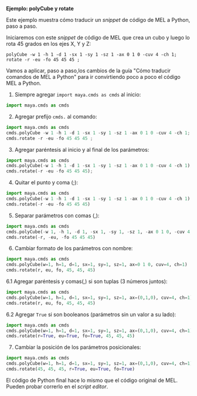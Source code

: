 **Ejemplo: polyCube y rotate**

Este ejemplo muestra cómo traducir un _snippet_ de código de MEL a Python, paso a paso.

Iniciaremos con este _snippet_ de código de MEL que crea un cubo y luego lo rota 45 grados en los ejes X, Y y Z:

```mel
polyCube -w 1 -h 1 -d 1 -sx 1 -sy 1 -sz 1 -ax 0 1 0 -cuv 4 -ch 1;
rotate -r -eu -fo 45 45 45 ;
```

Vamos a aplicar, paso a paso,los cambios de la guía "Cómo traducir comandos de MEL a Python" para ir convirtiendo poco a poco el código MEL a Python.

1. Siempre agregar `import maya.cmds as cmds` al inicio:

```python
import maya.cmds as cmds
```

2. Agregar prefijo `cmds.` al comando:

```python
import maya.cmds as cmds
cmds.polyCube -w 1 -h 1 -d 1 -sx 1 -sy 1 -sz 1 -ax 0 1 0 -cuv 4 -ch 1;
cmds.rotate -r -eu -fo 45 45 45 ;
```

3. Agregar paréntesis al inicio y al final de los parámetros:

```python
import maya.cmds as cmds
cmds.polyCube(-w 1 -h 1 -d 1 -sx 1 -sy 1 -sz 1 -ax 0 1 0 -cuv 4 -ch 1);
cmds.rotate(-r -eu -fo 45 45 45);
```

4. Quitar el punto y coma (;):

```python
import maya.cmds as cmds
cmds.polyCube(-w 1 -h 1 -d 1 -sx 1 -sy 1 -sz 1 -ax 0 1 0 -cuv 4 -ch 1)
cmds.rotate(-r -eu -fo 45 45 45)
```

5. Separar parámetros con comas (,):

```python
import maya.cmds as cmds
cmds.polyCube(-w 1, -h 1, -d 1, -sx 1, -sy 1, -sz 1, -ax 0 1 0, -cuv 4, -ch 1)
cmds.rotate(-r, -eu, -fo 45 45 45)
```

6. Cambiar formato de los parámetros con nombre:

```python
import maya.cmds as cmds
cmds.polyCube(w=1, h=1, d=1, sx=1, sy=1, sz=1, ax=0 1 0, cuv=4, ch=1)
cmds.rotate(r, eu, fo, 45, 45, 45)
```

6.1 Agregar paréntesis y comas(,) si son tuplas (3 números juntos):

```python
import maya.cmds as cmds
cmds.polyCube(w=1, h=1, d=1, sx=1, sy=1, sz=1, ax=(0,1,0), cuv=4, ch=1)
cmds.rotate(r, eu, fo, 45, 45, 45)
```

6.2 Agregar `True` si son booleanos (parámetros sin un valor a su lado):

```python
import maya.cmds as cmds
cmds.polyCube(w=1, h=1, d=1, sx=1, sy=1, sz=1, ax=(0,1,0), cuv=4, ch=1)
cmds.rotate(r=True, eu=True, fo=True, 45, 45, 45)
```

7. Cambiar la posición de los parámetros posicionales:

```python
import maya.cmds as cmds
cmds.polyCube(w=1, h=1, d=1, sx=1, sy=1, sz=1, ax=(0,1,0), cuv=4, ch=1)
cmds.rotate(45, 45, 45, r=True, eu=True, fo=True)
```

El código de Python final hace lo mismo que el código original de MEL. Pueden probar correrlo en el _script editor_.


